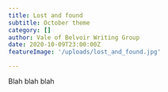 ```yaml
---
title: Lost and found
subtitle: October theme
category: []
author: Vale of Belvoir Writing Group
date: 2020-10-09T23:00:00Z
featureImage: '/uploads/lost_and_found.jpg'

---
```

Blah blah blah
